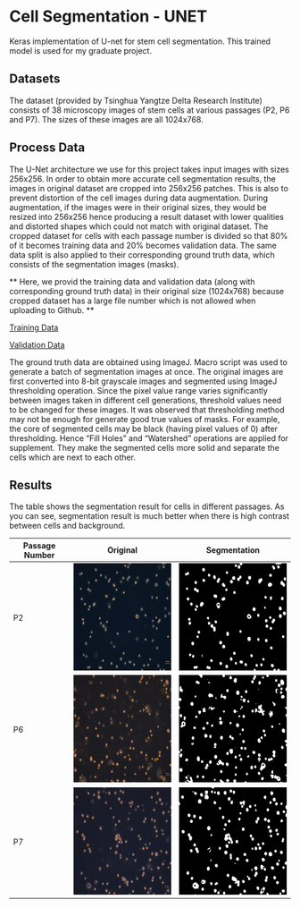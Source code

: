 # Cell Segmentation - UNET

Keras implementation of U-net for stem cell segmentation. This trained model is used for my graduate project. 

## Datasets

The dataset (provided by Tsinghua Yangtze Delta Research Institute) consists of 38 microscopy images of stem cells at various passages (P2, P6 and P7). The sizes of these images are all 1024x768. 

## Process Data

The U-Net architecture we use for this project takes input images with sizes 256x256. In order to obtain more accurate cell segmentation results, the images in original dataset are cropped into 256x256 patches. This is also to prevent distortion of the cell images during data augmentation. During augmentation, if the images were in their original sizes, they would be resized into 256x256 hence producing a result dataset with lower qualities and distorted shapes which could not match with original dataset. 
The cropped dataset for cells with each passage number is divided so that 80\% of it becomes training data and 20\% becomes validation data. The same data split is also applied to their corresponding ground truth data, which consists of the segmentation images (masks). 

** Here, we provid the training data and validation data (along with corresponding ground truth data) in their original size (1024x768) because cropped dataset has a large file number which is not allowed when uploading to Github. **

[Training Data](trainingset_original)

[Validation Data](testset_original)

The ground truth data are obtained using ImageJ. Macro script was used to generate a batch of segmentation images at once. The original images are first converted into 8-bit grayscale images and segmented using ImageJ thresholding operation. Since the pixel value range varies significantly between images taken in different cell generations, threshold values need to be changed for these images. It was observed that thresholding method may not be enough for generate good true values of masks. For example, the core of segmented cells may be black (having pixel values of 0) after thresholding. Hence “Fill Holes” and “Watershed” operations are applied for supplement. They make the segmented cells more solid and separate the cells which are next to each other.

## Results

The table shows the segmentation result for cells in different passages. As you can see, segmentation result is much better when there is high contrast between cells and background. 

| Passage Number| Original                                           | Segmentation                                                     |
| ------------- |:--------------------------------------------------:|:----------------------------------------------------------------:|
| P2            |<img src="readme/P2-7.png" width="256" height="192">|<img src="results/mask/P2-7_predict.png" width="256" height="192">|
| P6            |<img src="readme/P6-4.png" width="256" height="192">|<img src="results/mask/P6-4_predict.png" width="256" height="192">|
| P7            |<img src="readme/P7-1.png" width="256" height="192">|<img src="results/mask/P7-1_predict.png" width="256" height="192">|

